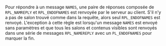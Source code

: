 Pour répondre à un message `NAMES`, une paire de réponses composée de
`RPL_NAMREPLY` et `RPL_ENDOFNAMES` est renvoyée par le serveur au client. S'il
n'y a pas de salon trouvé comme dans la requête, alors seul `RPL_ENDOFNAMES` est
renvoyé. L'exception à cette règle est lorsqu'un message `NAMES` est envoyé sans
paramètres et que tous les salons et contenus visibles sont renvoyés dans une
série de messages `RPL_NAMEREPLY` avec un `PL_ENDOFNAMES` pour marquer la fin.
